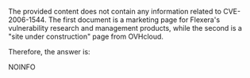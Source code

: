 The provided content does not contain any information related to CVE-2006-1544. The first document is a marketing page for Flexera's vulnerability research and management products, while the second is a "site under construction" page from OVHcloud.

Therefore, the answer is:

NOINFO